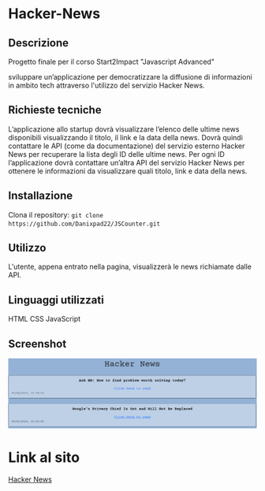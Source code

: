 # Hacker-News

## Descrizione

Progetto finale per il corso Start2Impact "Javascript Advanced"

sviluppare un’applicazione per democratizzare la diffusione di informazioni in ambito tech attraverso l'utilizzo del servizio Hacker News.

## Richieste tecniche
L’applicazione allo startup dovrà visualizzare l’elenco delle ultime news disponibili visualizzando il titolo, il link e la data della news.
Dovrà quindi contattare le API (come da documentazione) del servizio esterno Hacker News per recuperare la lista degli ID delle ultime news.
Per ogni ID l’applicazione dovrà contattare un’altra API del servizio Hacker News per ottenere le informazioni da visualizzare quali titolo, link e data della news.

## Installazione

Clona il repository: `git clone https://github.com/Danixpad22/JSCounter.git`

## Utilizzo

L'utente, appena entrato nella pagina, visualizzerà le news richiamate dalle API.

## Linguaggi utilizzati

HTML
CSS
JavaScript

## Screenshot 

![JSCounter image](src/img/screnShot.png)


# Link al sito
<a href="https://danixpad22.github.io/JSAdvanced/">Hacker News<a>

